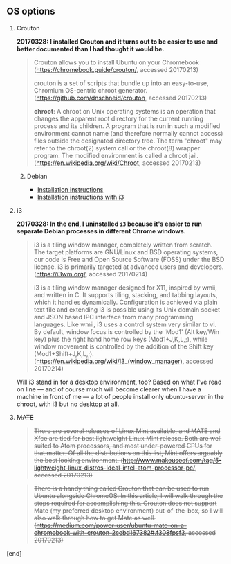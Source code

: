## OS options

 1. Crouton

    **20170328: I installed Crouton and it turns out to be easier to use and better documented than I had thought it would be.**
    
    > Crouton allows you to install Ubuntu on your Chromebook (https://chromebook.guide/crouton/, accessed 20170213)
    > 
    > crouton is a set of scripts that bundle up into an easy-to-use, Chromium OS-centric chroot generator. (https://github.com/dnschneid/crouton, accessed 20170213)
    >
    > **chroot**: A chroot on Unix operating systems is an operation that changes the apparent root directory for the current running process and its children. A program that is run in such a modified environment cannot name (and therefore normally cannot access) files outside the designated directory tree. The term "chroot" may refer to the chroot(2) system call or the chroot(8) wrapper program. The modified environment is called a chroot jail. (https://en.wikipedia.org/wiki/Chroot, accessed 20170213)

    2. Debian
    
       * [Installation instructions](http://grephaxs.com/chromebook-install-debian-on-chromebook-with-crouton/)
       * [Installation instructions with i3](http://craig-russell.co.uk/2015/07/13/cromebook-debian-i3.html)

 1. i3

    **20170328: In the end, I uninstalled `i3` because it's easier to run separate Debian processes in different Chrome windows.**
    
    > i3 is a tiling window manager, completely written from scratch. The target platforms are GNU/Linux and BSD operating systems, our code is Free and Open Source Software (FOSS) under the BSD license. i3 is primarily targeted at advanced users and developers. (https://i3wm.org/, accessed 20170214)
    >
    > i3 is a tiling window manager designed for X11, inspired by wmii, and written in C. It supports tiling, stacking, and tabbing layouts, which it handles dynamically. Configuration is achieved via plain text file and extending i3 is possible using its Unix domain socket and JSON based IPC interface from many programming languages. Like wmii, i3 uses a control system very similar to vi. By default, window focus is controlled by the 'Mod1' (Alt key/Win key) plus the right hand home row keys (Mod1+J,K,L,;), while window movement is controlled by the addition of the Shift key (Mod1+Shift+J,K,L,;). (https://en.wikipedia.org/wiki/I3_(window_manager), accessed 20170214)
       
    Will i3 stand in for a desktop environment, too? Based on what I've read on line — and of course much will become clearer when I have a machine in front of me — a lot of people install only ubuntu-server in the chroot, with i3 but no desktop at all.

 1. ~~MATE~~

    > ~~There are several releases of Linux Mint available, and MATE and Xfce are tied for best lightweight Linux Mint release. Both are well suited to Atom processors, and most under-powered CPUs for that matter. Of all the distributions on this list, Mint offers arguably the best looking environment. (http://www.makeuseof.com/tag/5-lightweight-linux-distros-ideal-intel-atom-processor-pc/, accessed 20170213)~~

    > ~~There is a handy thing called Crouton that can be used to run Ubuntu alongside ChromeOS. In this article, I will walk through the steps required for accomplishing this. Crouton does not support Mate (my preferred desktop environment) out-of-the-box, so I will also walk through how to get Mate as well. (https://medium.com/power-user/ubuntu-mate-on-a-chromebook-with-crouton-2cebd167382#.f308fpsf3, accessed 20170213)~~

[end]
